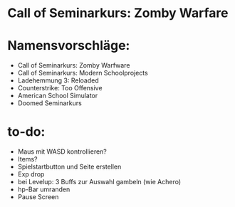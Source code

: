 # Call of Seminarkurs: Zomby Warfare

# Namensvorschläge:

* Call of Seminarkurs: Zomby Warfware
* Call of Seminarkurs: Modern Schoolprojects
* Ladehemmung 3: Reloaded
* Counterstrike: Too Offensive
* American School Simulator
* Doomed Seminarkurs

# to-do:
* Maus mit WASD kontrollieren?
* Items?
* Spielstartbutton und Seite erstellen
* Exp drop
* bei Levelup: 3 Buffs zur Auswahl gambeln (wie Achero)
* hp-Bar umranden
* Pause Screen
